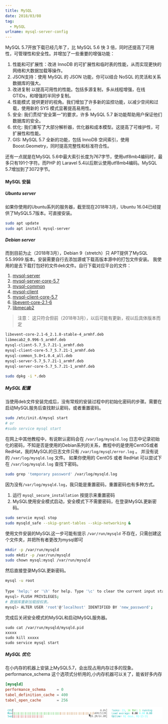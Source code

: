 ```yaml
---
title: MySQL
date: 2018/03/08
tag:
  - MySQL
urlname: mysql-server-config
---
```


MySQL 5.7开放下载已经几年了，比 MySQL 5.6 快 3 倍，同时还提高了可用性，可管理性和安全性。并增加了一些重要的增强功能： 

1. 性能和可扩展性：改进 InnoDB 的可扩展性和临时表的性能，从而实现更快的网络和大数据加载等操作。
2. JSON支持：使用 MySQL 的 JSON 功能，你可以结合 NoSQL 的灵活和关系数据库的强大。
3. 改进复制 以提高可用性的性能。包括多源复制，多从线程增强，在线 GTIDs，和增强的半同步复制。 
4. 性能模式 提供更好的视角。我们增加了许多新的监控功能，以减少空间和过载，使用新的 SYS 模式显著提高易用性。
5. 安全: 我们贯彻“安全第一”的要求，许多 MySQL 5.7 新功能帮助用户保证他们数据库的安全。
6. 优化: 我们重写了大部分解析器，优化器和成本模型。这提高了可维护性，可扩展性和性能。
7. GIS: MySQL 5.7 全新的功能，包括 InnoDB 空间索引，使用 Boost.Geometry，同时提高完整性和标准符合性。

还有一点就是在MySQL 5.6中最大索引长度为767字节，使用utf8mb4编码时，最多只有191个字符。而PHP 的 Laravel 5.4以后默认使用utf8mb4编码。MySQL 5.7增加到了3072字节。

#### MySQL 安装

##### Ubuntu server

如果你使用的Ubuntu系列的服务器，截至现在2018年3月，Ubuntu 16.04已经提供了MySQL5.7版本。可直接安装。

```bash
sudo apt update
sudo apt install mysql-server
```

##### Debian server

而到目前为止（2018年3月），Debian 9（stretch）只 APT提供了MySQL 5.5.9999 版本。安装需要自行去添加源或下载高版本源中的打包文件安装。
我使用的是去下载打包好的文件deb文件。自行下载对应平台的文件：

1. [mysql-server](https://packages.debian.org/sid/mysql-server)
2. [mysql-server-core-5.7](https://packages.debian.org/sid/mysql-server-core-5.7)
3. [mysql-common](https://packages.debian.org/sid/mysql-common)
4. [mysql-client](https://packages.debian.org/sid/mysql-client)
5. [mysql-client-core-5.7](https://packages.debian.org/sid/mysql-client-core-5.7)
6. [libevent-core-2.1-6](https://packages.debian.org/sid/libevent-core-2.1-6)
7. [libmecab2](https://packages.debian.org/sid/libmecab2)

> 注意： 这只符合但前（2018年3月），以后可能有更新，视以后具体版本而定

```bash
libevent-core-2.1-6_2.1.8-stable-4_armhf.deb
libmecab2_0.996-5_armhf.deb
mysql-client-5.7_5.7.21-1_armhf.deb
mysql-client-core-5.7_5.7.21-1_armhf.deb
mysql-common_5.8+1.0.4_all.deb
mysql-server-5.7_5.7.21-1_armhf.deb
mysql-server-core-5.7_5.7.21-1_armhf.deb
```

```bash
sudo dpkg -i *.deb
```

##### MySQL 配置

当使用deb文件安装完成后，没有常规的安装过程中的初始化密码的步骤。需要在启动MySQL服务后查找默认密码，或者重置密码。

```bash
sudo /etc/init.d/mysql start
# or
#sudo service mysql start
```

在网上中其他教程中，有说默认密码会在 `/var/log/mysqld.log` 日志中记录初始化的密码，不知是否是使用的Debian系列的关系，教程中的是使用CentOS或者RedHat，我的MySQL的日志文件只有 `/var/log/mysql/error.log` 。 并没有说的 `/var/log/mysqld.log` 文件。
如果你使用的 CentOS 或者 RedHat 可以尝试下在 `/var/log/mysqld.log` 查找下密码。

```bash
sudo grep 'temporary password' /var/log/mysqld.log
```

因为没有`/var/log/mysqld.log`，我只能是重置密码，重置密码也有多种方式。

1. 运行 `mysql_secure_installation` 按提示来重置密码
2. MySQL使用安全模式启动，安全模式下不需要密码，在登录MySQL更新密码。

```bash
sudo servcie mysql stop
sudo mysqld_safe --skip-grant-tables --skip-networking &
```
使用文件安装的MySQL这一步可能有提示 `/var/run/mysqld` 不存在，只需创建这个文件夹，并把所有者更改为mysql即可

```bash
mkdir -p /var/run/mysqld
sudo mkdir -p /var/run/mysqld
sudo chown mysql:mysql /var/run/mysqld
```

然后直接登录MySQL更新密码。

```bash
mysql -u root

Type 'help;' or '\h' for help. Type '\c' to clear the current input statement.
mysql> FLUSH PRIVILEGES;
# 数据库重新加载授权表。
mysql> ALTER USER 'root'@'localhost' IDENTIFIED BY 'new_password';
```

完成后关闭安全模式的MySQL和启动MySQL服务器。

```
sudo cat /var/run/mysqld/mysqld.pid 
xxxxx
sudo kill xxxxx
sudo service mysql start
```

##### MySQL 优化
在小内存的机器上安装上MySQL5.7，会出现占用内存过多的现象。
performance_schema 这个选项式分析用的,小内存机器可以关了，能省好多内存

```conf
[mysqld]
performance_schema     = 0
tabel_definition_cache = 400
tabel_open_cache       = 256
```
![htop.png](config/htop.png)
